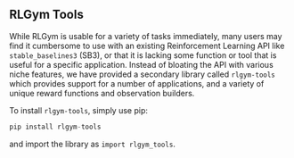## RLGym Tools

While RLGym is usable for a variety of tasks immediately, many users may find it cumbersome to use with an existing Reinforcement Learning API like `stable_baselines3` (SB3), 
or that it is lacking some function or tool that is useful for a specific application. Instead of bloating the API with various niche features, we have provided a secondary library
called `rlgym-tools` which provides support for a number of applications, and a variety of unique reward functions and observation builders.

To install `rlgym-tools`, simply use pip:
```python
pip install rlgym-tools
```

and import the library as `import rlgym_tools`.